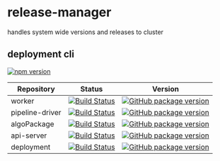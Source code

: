 # release-manager
handles system wide versions and releases to cluster

## deployment cli
[![npm version](https://badge.fury.io/js/%40hkube%2Fhkube.svg)](https://badge.fury.io/js/%40hkube%2Fhkube)

Repository|Status|Version
--- | --- | ---
worker | [![Build Status](https://travis-ci.org/kube-HPC/worker.svg?branch=master)](https://travis-ci.org/kube-HPC/worker) | [![GitHub package version](https://img.shields.io/github/package-json/v/kube-hpc/worker.svg?style=social)](https://github.com/kube-HPC/worker) 
pipeline-driver | [![Build Status](https://travis-ci.org/kube-HPC/pipeline-driver.svg?branch=master)](https://travis-ci.org/kube-HPC/pipeline-driver) | [![GitHub package version](https://img.shields.io/github/package-json/v/kube-hpc/pipeline-driver.svg?style=social)](https://github.com/kube-HPC/pipeline-driver)
algoPackage | [![Build Status](https://travis-ci.org/kube-HPC/algoPackage.svg?branch=master)](https://travis-ci.org/kube-HPC/algoPackage) | [![GitHub package version](https://img.shields.io/github/package-json/v/kube-hpc/algoPackage.svg?style=social)](https://github.com/kube-HPC/algoPackage)
api-server | [![Build Status](https://travis-ci.org/kube-HPC/api-server.svg?branch=master)](https://travis-ci.org/kube-HPC/api-server) | [![GitHub package version](https://img.shields.io/github/package-json/v/kube-hpc/api-server.svg?style=social)](https://github.com/kube-HPC/api-server)
deployment | [![Build Status](https://travis-ci.org/kube-HPC/deployment.svg?branch=master)](https://travis-ci.org/kube-HPC/deployment)  | [![GitHub package version](https://img.shields.io/github/package-json/v/kube-hpc/deployment.svg?style=social)](https://github.com/kube-HPC/deployment)

